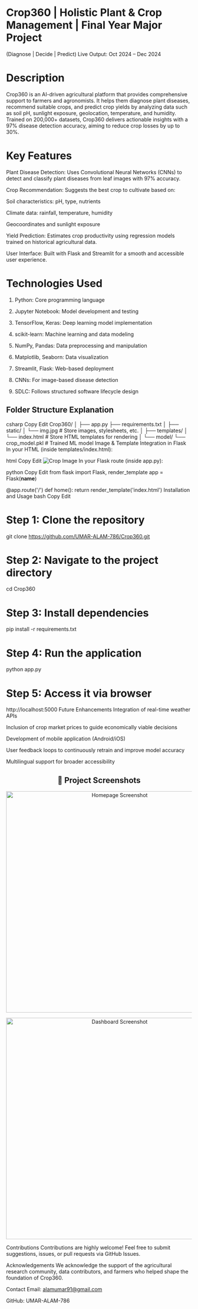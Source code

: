# Crop360 | Holistic Plant & Crop Management | Final Year Major Project
(Diagnose | Decide | Predict)
Live Output: Oct 2024 – Dec 2024

# Description
Crop360 is an AI-driven agricultural platform that provides comprehensive support to farmers and agronomists. It helps them diagnose plant diseases, recommend suitable crops, and predict crop yields by analyzing data such as soil pH, sunlight exposure, geolocation, temperature, and humidity.
Trained on 200,000+ datasets, Crop360 delivers actionable insights with a 97% disease detection accuracy, aiming to reduce crop losses by up to 30%.

# Key Features
Plant Disease Detection: Uses Convolutional Neural Networks (CNNs) to detect and classify plant diseases from leaf images with 97% accuracy.

Crop Recommendation: Suggests the best crop to cultivate based on:

Soil characteristics: pH, type, nutrients

Climate data: rainfall, temperature, humidity

Geocoordinates and sunlight exposure

Yield Prediction: Estimates crop productivity using regression models trained on historical agricultural data.

User Interface: Built with Flask and Streamlit for a smooth and accessible user experience.

# Technologies Used
1. Python: Core programming language

2. Jupyter Notebook: Model development and testing

3. TensorFlow, Keras: Deep learning model implementation

4. scikit-learn: Machine learning and data modeling

5. NumPy, Pandas: Data preprocessing and manipulation

6. Matplotlib, Seaborn: Data visualization

7. Streamlit, Flask: Web-based deployment

8. CNNs: For image-based disease detection

9. SDLC: Follows structured software lifecycle design

## Folder Structure Explanation
csharp
Copy
Edit
Crop360/
│
├── app.py
├── requirements.txt
│
├── static/
│   └── img.jpg         # Store images, stylesheets, etc.
│
├── templates/
│   └── index.html      # Store HTML templates for rendering
│
└── model/
    └── crop_model.pkl  # Trained ML model
Image & Template Integration in Flask
In your HTML (inside templates/index.html):

html
Copy
Edit
<img src="{{ url_for('static', filename='img.jpg') }}" alt="Crop Image">
In your Flask route (inside app.py):

python
Copy
Edit
from flask import Flask, render_template
app = Flask(__name__)

@app.route('/')
def home():
    return render_template('index.html')
Installation and Usage
bash
Copy
Edit
# Step 1: Clone the repository
git clone https://github.com/UMAR-ALAM-786/Crop360.git

# Step 2: Navigate to the project directory
cd Crop360

# Step 3: Install dependencies
pip install -r requirements.txt

# Step 4: Run the application
python app.py

# Step 5: Access it via browser
http://localhost:5000
Future Enhancements
Integration of real-time weather APIs

Inclusion of crop market prices to guide economically viable decisions

Development of mobile application (Android/iOS)

User feedback loops to continuously retrain and improve model accuracy

Multilingual support for broader accessibility

<h2 align="center">📸 Project Screenshots</h2>

<p align="center">
  <img src="C:\Users\alamu\OneDrive\Pictures\Screenshots 1" alt="Homepage Screenshot" width="600"/>
</p>

<p align="center">
  <img src="assets/screenshot2.png" alt="Dashboard Screenshot" width="600"/>
</p>


Contributions
Contributions are highly welcome!
Feel free to submit suggestions, issues, or pull requests via GitHub Issues.

Acknowledgements
We acknowledge the support of the agricultural research community, data contributors, and farmers who helped shape the foundation of Crop360.

Contact
Email: alamumar91@gmail.com

GitHub: UMAR-ALAM-786
